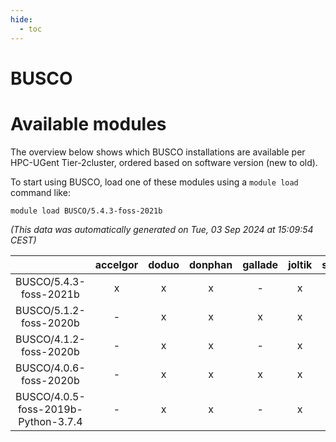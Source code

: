 ```yaml
---
hide:
  - toc
---
```


BUSCO
=====

# Available modules


The overview below shows which BUSCO installations are available per HPC-UGent Tier-2cluster, ordered based on software version (new to old).

To start using BUSCO, load one of these modules using a `module load` command like:

```shell
module load BUSCO/5.4.3-foss-2021b
```

*(This data was automatically generated on Tue, 03 Sep 2024 at 15:09:54 CEST)*  

| |accelgor|doduo|donphan|gallade|joltik|shinx|skitty|
| :---: | :---: | :---: | :---: | :---: | :---: | :---: | :---: |
|BUSCO/5.4.3-foss-2021b|x|x|x|-|x|-|x|
|BUSCO/5.1.2-foss-2020b|-|x|x|x|x|-|-|
|BUSCO/4.1.2-foss-2020b|-|x|x|-|x|-|x|
|BUSCO/4.0.6-foss-2020b|-|x|x|x|x|-|x|
|BUSCO/4.0.5-foss-2019b-Python-3.7.4|-|x|x|-|x|-|x|
